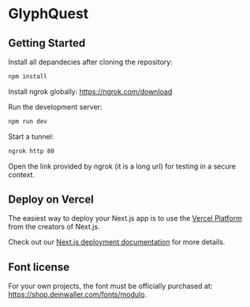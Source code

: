 # GlyphQuest

## Getting Started

Install all depandecies after cloning the repository:

```bash
npm install
```

Install ngrok globally:
https://ngrok.com/download

Run the development server:

```bash
npm run dev
```

Start a tunnel:

```bash
ngrok http 80
```

Open the link provided by ngrok (it is a long url) for testing in a secure context.

## Deploy on Vercel

The easiest way to deploy your Next.js app is to use the [Vercel Platform](https://vercel.com/new?utm_medium=default-template&filter=next.js&utm_source=create-next-app&utm_campaign=create-next-app-readme) from the creators of Next.js.

Check out our [Next.js deployment documentation](https://nextjs.org/docs/deployment) for more details.

## Font license

For your own projects, the font must be officially purchased at: https://shop.deinwaller.com/fonts/modulo.
